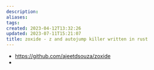 ```yaml
---
description:
aliases: 
tags: 
created: 2023-04-12T13:32:26
updated: 2023-07-11T15:21:07
title: zoxide - z and autojump killer written in rust
---
```

- https://github.com/ajeetdsouza/zoxide
- 